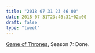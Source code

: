 ```yaml
---
title: "2018 07 31 23 46 00"
date: 2018-07-31T23:46:31+02:00
draft: false
type: "tweet"
---
```

[Game of Thrones](https://en.wikipedia.org/wiki/Game_of_Thrones), Season 7: Done.
